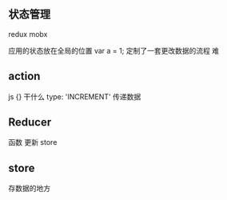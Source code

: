 ## 状态管理

redux 
mobx

应用的状态放在全局的位置
var a = 1;
定制了一套更改数据的流程 难

## action
js {}
干什么 type: 'INCREMENT'
传递数据

## Reducer
函数 更新 store 

## store 
存数据的地方

